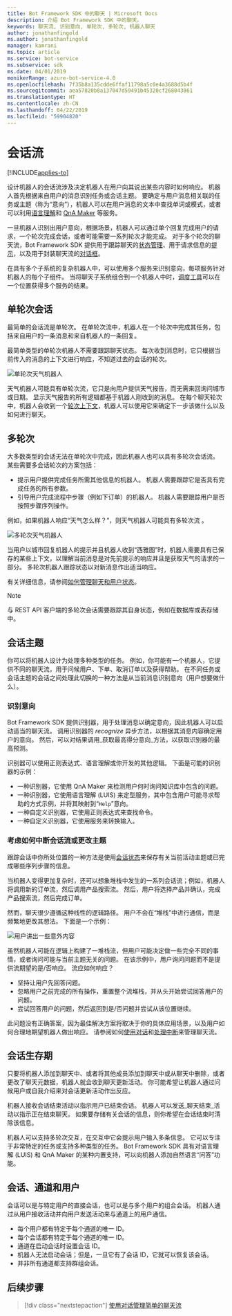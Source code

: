```yaml
---
title: Bot Framework SDK 中的聊天 | Microsoft Docs
description: 介绍 Bot Framework SDK 中的聊天。
keywords: 聊天流, 识别意向, 单轮次, 多轮次, 机器人聊天
author: jonathanfingold
ms.author: jonathanfingold
manager: kamrani
ms.topic: article
ms.service: bot-service
ms.subservice: sdk
ms.date: 04/01/2019
monikerRange: azure-bot-service-4.0
ms.openlocfilehash: 7f35b8a135cdde6ffaf11798a5c0e4a3688d5b4f
ms.sourcegitcommit: aea57820b8a137047d59491b45320cf268043861
ms.translationtype: HT
ms.contentlocale: zh-CN
ms.lasthandoff: 04/22/2019
ms.locfileid: "59904820"
---
```

# <a name="conversation-flow"></a>会话流
[!INCLUDE[applies-to](../includes/applies-to.md)]

设计机器人的会话流涉及决定机器人在用户向其说出某些内容时如何响应。 机器人首先根据来自用户的消息识别任务或会话主题。 要确定与用户消息相关联的任务或主题（称为“意向”），机器人可以在用户消息的文本中查找单词或模式，或者可以利用[语言理解](bot-builder-concept-luis.md)和 [QnA Maker](https://docs.microsoft.com/en-us/azure/cognitive-services/qnamaker/overview/overview) 等服务。

一旦机器人识别出用户意向，根据场景，机器人可以通过单个回复完成用户的请求，一个轮次完成会话，或者可能需要一系列轮次才能完成。 对于多个轮次的聊天流，Bot Framework SDK 提供用于跟踪聊天的[状态管理](./bot-builder-howto-v4-state.md)、用于请求信息的[提示](bot-builder-prompts.md)，以及用于封装聊天流的[对话框](bot-builder-dialog-manage-conversation-flow.md)。

在具有多个子系统的复杂机器人中，可以使用多个服务来识别意向，每项服务针对机器人的每个子组件。 当将聊天子系统组合到一个机器人中时，[调度工具](bot-builder-tutorial-dispatch.md)可以在一个位置获得多个服务的结果。

<!-- 
A conversation identifies a series of activities sent between a bot and a user on a specific channel and represents an interaction between one or more bots and either a _direct_ conversation with a specific user or a _group_ conversation with multiple users.
A bot communicates with a user on a channel by receiving activities from, and sending activities to the user.

- Each user has an ID that is unique per channel.
- Each conversation has an ID that is unique per channel.
- The channel sets the conversation ID when it starts the conversation.
- The bot cannot start a conversation; however, once it has a conversation ID, it can resume that conversation.
- Not all channels support group conversations.
-->

## <a name="single-turn-conversation"></a>单轮次会话

最简单的会话流是单轮次。 在单轮次流中，机器人在一个轮次中完成其任务，包括来自用户的一条消息和来自机器人的一条回复。

<!-- The following isn't always true, it's a generalization -->

最简单类型的单轮次机器人不需要跟踪聊天状态。 每次收到消息时，它只根据当前传入的消息的上下文进行响应，不知道过去的会话的轮次。

![单轮次天气机器人](./media/concept-conversation/weather-single-turn.png)

天气机器人可能具有单轮次流，它只是向用户提供天气报告，而无需来回询问城市或日期。 显示天气报告的所有逻辑都基于机器人刚收到的消息。 在每个聊天轮次中，机器人会收到一个[轮次上下文](bot-builder-concept-activity-processing.md#turn-context)，机器人可以使用它来确定下一步该做什么以及如何进行聊天。

## <a name="multiple-turns"></a>多轮次

大多数类型的会话无法在单轮次中完成，因此机器人也可以具有多轮次会话流。 某些需要多会话轮次的方案包括：

* 提示用户提供完成任务所需其他信息的机器人。 机器人需要跟踪它是否具有完成任务的所有参数。
* 引导用户完成流程中步骤（例如下订单）的机器人。 机器人需要跟踪用户是否按照步骤序列操作。

例如，如果机器人响应“天气怎么样？”，则天气机器人可能具有多轮次流 。

![多轮次天气机器人](./media/concept-conversation/weather-multi-turn.png)

当用户以城市回复机器人的提示并且机器人收到“西雅图”时，机器人需要具有已保存的某些上下文，以理解当前消息是对先前提示的响应并且是获取天气的请求的一部分。 多轮次机器人跟踪状态以对新消息作出适当响应。

有关详细信息，请参阅[如何管理聊天和用户状态](bot-builder-howto-v4-state.md)。

> [!NOTE]
> 与 REST API 客户端的多轮次会话需要跟踪其自身状态，例如在数据库或表存储中。

## <a name="conversation-topics"></a>会话主题

你可以将机器人设计为处理多种类型的任务。 例如，你可能有一个机器人，它提供不同的聊天流，用于问候用户、下单、取消订单以及获得帮助。 在不同任务或会话主题的会话之间处理此切换的一种方法是从当前消息识别意向（用户想要做什么）。

### <a name="recognize-intent"></a>识别意向

Bot Framework SDK 提供识别器，用于处理消息以确定意向，因此机器人可以启动适当的聊天流。 调用识别器的 _recognize_ 异步方法，以根据其消息内容确定用户的意向。 然后，可以对结果调用_获取最高得分意向_方法，以获取识别器的最高预测。

识别器可以使用正则表达式、语言理解或你开发的其他逻辑。 下面是可能的识别器的示例：

* 一种识别器，它使用 QnA Maker 来检测用户何时询问知识库中包含的问题。
* 一种识别器，它使用语言理解 (LUIS) 来定型服务，其中包含用户可能寻求帮助的方式示例，并将其映射到“`Help`”意向。
* 一种自定义识别器，它使用正则表达式来查找命令。
* 一种自定义识别器，它使用服务来转换输入。

### <a name="consider-how-to-interrupt-conversation-flow-or-change-topics"></a>考虑如何中断会话流或更改主题

跟踪会话中你所处位置的一种方法是使用[会话状态](bot-builder-howto-v4-state.md)来保存有关当前活动主题或已完成哪些序列步骤的信息。

当机器人变得更加复杂时，还可以想象堆栈中发生的一系列会话流；例如，机器人将调用新的订单流，然后调用产品搜索流。 然后，用户将选择产品并确认，完成产品搜索流，然后完成订单。

然而，聊天很少遵循这种线性的逻辑路径。 用户不会在“堆栈”中进行通信，而是频繁地更改其想法。 下面是一个示例：

![用户讲出一些意外内容](./media/concept-conversation/interruption.png)

虽然机器人可能在逻辑上构建了一堆栈流，但用户可能决定做一些完全不同的事情，或者询问可能与当前主题无关的问题。 在该示例中，用户询问问题而不是提供流期望的是/否响应。 流应如何响应？

* 坚持让用户先回答问题。
* 忽略用户之前完成的所有操作，重置整个流堆栈，并从头开始尝试回答用户的问题。
* 尝试回答用户的问题，然后返回到是/否问题并尝试从该位置继续。

此问题没有正确答案，因为最佳解决方案将取决于你的具体应用场景，以及用户如何合理地期望机器人做出响应。 请参阅如何[使用对话](bot-builder-dialog-manage-conversation-flow.md)和[处理中断](bot-builder-howto-handle-user-interrupt.md)来管理聊天流。

## <a name="conversation-lifetime"></a>会话生存期

<!-- Note: these activities are dependent on whether the channel actually sends them. Also, we should add links -->
只要将机器人添加到聊天中、或者将其他成员添加到聊天中或从聊天中删除，或者更改了聊天元数据，机器人就会收到聊天更新活动。
你可能希望让机器人通过问候用户或自我介绍来对会话更新活动作出反应。

机器人接收会话结束活动以指示用户已结束会话。 机器人可以发送_聊天结束_活动以指示正在结束聊天。
如果要存储有关会话的信息，则你希望在会话结束时清除该信息。

<!--  Types of conversations -->

机器人可以支持多轮次交互，在交互中它会提示用户输入多条信息。 它可以专注于非常特定的任务或支持多种类型的任务。
Bot Framework SDK 具有对语言理解 (LUIS) 和 QnA Maker 的某种内置支持，可以向机器人添加自然语言“问答”功能。

## <a name="conversations-channels-and-users"></a>会话、通道和用户

会话可以是与特定用户的直接会话，也可以是与多个用户的组合会话。
机器人通过从用户接收活动并向用户发送活动来与通道上的用户通信。

* 每个用户都有特定于每个通道的唯一 ID。
* 每个会话都有特定于每个通道的唯一 ID。
* 通道在启动会话时设置会话 ID。
* 机器人无法启动会话；但是，一旦它有了会话 ID，它就可以恢复该会话。
* 并非所有通道都支持群组会话。

## <a name="next-steps"></a>后续步骤

> [!div class="nextstepaction"]
> [使用对话管理简单的聊天流](bot-builder-dialog-manage-conversation-flow.md)

<!-- In addition, your bot can send activities back to the user, either _proactively_, in response to internal logic, or _reactively_, in response to an activity from the user or channel.-->
<!--TODO: Link to messaging how tos.-->
